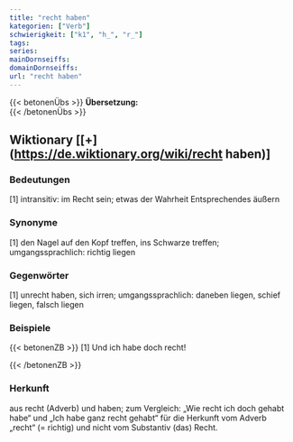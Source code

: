 ```yaml
---
title: "recht haben"
kategorien: ["Verb"]
schwierigkeit: ["k1", "h_", "r_"]
tags:
series:
mainDornseiffs:
domainDornseiffs:
url: "recht haben"
---
```


{{< betonenÜbs >}}
**Übersetzung:**  
{{< /betonenÜbs >}}

## Wiktionary [[+](https://de.wiktionary.org/wiki/recht haben)]

### Bedeutungen
[1] intransitiv: im Recht sein; etwas der Wahrheit Entsprechendes äußern  

### Synonyme
[1] den Nagel auf den Kopf treffen, ins Schwarze treffen; umgangssprachlich: richtig liegen  

### Gegenwörter
[1] unrecht haben, sich irren; umgangssprachlich: daneben liegen, schief liegen, falsch liegen  

### Beispiele
{{< betonenZB >}}
[1] Und ich habe doch recht!  

{{< /betonenZB >}}
### Herkunft
aus recht (Adverb) und haben; zum Vergleich: „Wie recht ich doch gehabt habe“ und „Ich habe ganz recht gehabt“ für die Herkunft vom Adverb „recht“ (= richtig) und nicht vom Substantiv (das) Recht.  


